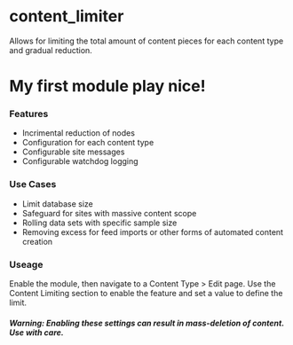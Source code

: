 # content_limiter

<p>Allows for limiting the total amount of content pieces for each content type and gradual reduction.</p>

<h1>My first module play nice!</h1>

<h3>Features</h3>
<ul>
<li>Incrimental reduction of nodes</li>
<li>Configuration for each content type</li>
<li>Configurable site messages</li>
<li>Configurable watchdog logging</li>
</ul>

<h3>Use Cases</h3>
<ul>
<li>Limit database size</li>
<li>Safeguard for sites with massive content scope</li>
<li>Rolling data sets with specific sample size</li>
<li>Removing excess for feed imports or other forms of automated content creation</li>
</ul>


<h3>Useage</h3>
<p>Enable the module, then navigate to a Content Type > Edit page. Use the Content Limiting section to enable the feature and set a value to define the limit.</p>
  <h5>Warning: Enabling these settings can result in mass-deletion of content. Use with care.</h5>

